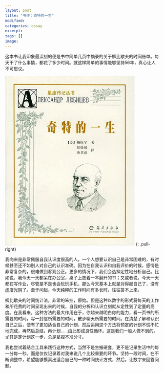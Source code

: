 ```yaml
---
layout: post
title: "书评：奇特的一生"
modified:
categories: essay
excerpt:
tags: []
image:
---
```


这本书让我印象最深刻的便是书中简单几页中摘录的关于柳比歇夫的时间账单。每天干了什么事情，都花了多少时间。就这样简单的事情能够坚持56年，真心让人不可思议。

![奇特的一生](/images/s1093496.jpg)
{: .pull-right}

我向来是非常佩服自我认识度很高的人。一个人想要认识自己是非常困难的，有时候甚至还不如别人对自己的认识准确。因为在自我认识和自我评价的时候，感情是非常复杂的，很难做到客观公正。更多的情况下，我们会选择定性地分析自己。比如说，我今天一天都呆在办公室，桌子上放着一本翻开的书；又或者说，今天一天都在写作业，尽管是不是也会玩玩手机，那么今天基本上就是对得起自己了，没有虚度光阴了。至于问起，今天纯粹的工作时间有多长时，往往答不上来。

柳比歇夫的时间统计法，非常的笨拙，原始。但是这种以数字的形式将每天的工作和所花费的时间呈现出来的时候，自我的分析和认识立刻就从定性到了定量的高度。在我看来，这种方法的最大作用在于，你越来越明白你的能力，看一页书的所需要的时间，写一封信所需要的时间，散步聊天所需要的时间。在清楚了解和认识自己之后，便有了更加适合自己的计划，然后运用这个方法将预定的计划不慌不忙地完成，再然后总结，再计划……由此形成良性循环。这是我们一般人做不到的。尤其是定计划这一步，总是拿捏不准分寸。

我也尝试着结合工具来践行这种方式，当然不是生搬硬套，更不是记录生活中的每一分每一秒。而是仅仅记录着对我来说几个比较重要的环节。坚持一段时间，在不断调整中，希望能够摸索出适合自己的一种时间统计方式，然后，让数字来回答问题。
